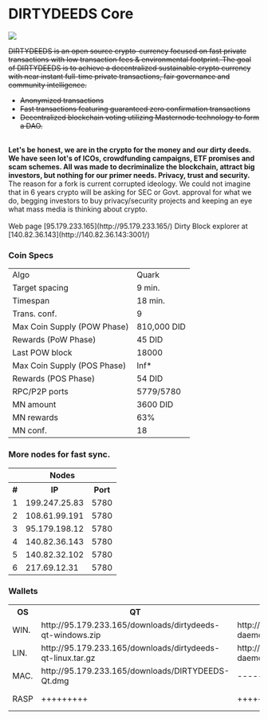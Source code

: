 DIRTYDEEDS Core 
=====================================

<img src="http://140.82.36.143:3001/images/did.png">

<s>DIRTYDEEDS is an open source crypto-currency focused on fast private transactions with low transaction fees & environmental footprint.   The goal of DIRTYDEEDS is to achieve a decentralized sustainable crypto currency with near instant full-time private transactions, fair governance and community intelligence.
- Anonymized transactions 
- Fast transactions featuring guaranteed zero confirmation transactions 
- Decentralized blockchain voting utilizing Masternode technology to form a DAO. 
</s>
<br>
<b>Let's be honest, we are in the crypto for the money and our dirty deeds. We have seen lot's of ICOs, crowdfunding campaigns, ETF promises and scam schemes. All was made to decriminalize the blockchain, attract big investors, but nothing for our primer needs. Privacy, trust and security.</b>
<br>
The reason for a fork is current corrupted ideology. We could not imagine that in 6 years crypto will be asking for SEC or Govt. approval for what we do, begging investors to buy privacy/security projects and keeping an eye what mass media is thinking about crypto. 
<br><br>
Web page [95.179.233.165](http://95.179.233.165/)   
Dirty Block explorer at [140.82.36.143](http://140.82.36.143:3001/)

### Coin Specs
<table>
<tr><td>Algo</td><td>Quark</td></tr>
<tr><td>Target spacing</td><td>9 min.</td></tr>
<tr><td>Timespan</td><td>18 min.</td></tr>
  <tr><td>Trans. conf.</td><td>9</td></tr>
<tr><td>Max Coin Supply (POW Phase)</td><td>810,000 DID</td></tr>
  <tr><td>Rewards (PoW Phase)</td><td>45 DID</td></tr>
  <tr><td>Last POW block</td><td>18000</td></tr>
<tr><td>Max Coin Supply (POS Phase)</td><td>Inf*</td></tr>
  <tr><td>Rewards (POS Phase)</td><td>54 DID</td></tr>
    <tr><td>RPC/P2P ports</td><td>5779/5780</td></tr>
     <tr><td>MN amount</td><td>3600 DID</td></tr>
   <tr><td>MN rewards</td><td>63%</td></tr>
       <tr><td>MN conf.</td><td>18</td></tr>

  
</table>




### More nodes for fast sync.

<table>
<th colspan=4>Nodes</th>
<tr><th>#</th><th>IP</th><th>Port</th></tr>
<tr><td>1</td><td>199.247.25.83</td><td>5780</td></tr>
  <tr><td>2</td><td>108.61.99.191</td><td>5780</td></tr>
  <tr><td>3</td><td>95.179.198.12</td><td>5780</td></tr>
  <tr><td>4</td><td>140.82.36.143</td><td>5780</td></tr>
  <tr><td>5</td><td>140.82.32.102</td><td>5780</td></tr>
  <tr><td>6</td><td>217.69.12.31</td><td>5780</td></tr>
</table>

### Wallets

<table>
<th>OS</th><th>QT</th><th>DAEMON</th><th>V.</th>
<tr><td>WIN.</td><td>http://95.179.233.165/downloads/dirtydeeds-qt-windows.zip</td><td>http://95.179.233.165/downloads/dirtydeeds-daemon-windows.zip</td><td>beta stable</td></tr>
  <tr><td>LIN.</td><td>http://95.179.233.165/downloads/dirtydeeds-qt-linux.tar.gz</td><td>http://95.179.233.165/downloads/dirtydeeds-daemon-linux.tar.gz</td><td>beta stable</td></tr>
<tr><td>MAC.</td><td>http://95.179.233.165/downloads/DIRTYDEEDS-Qt.dmg</td><td>---------</td><td>beta stable</td></tr>
<tr><td>RASP</td><td>+++++++++</td><td>+++++++++</td><td>alpha test</td></tr>
</table>

